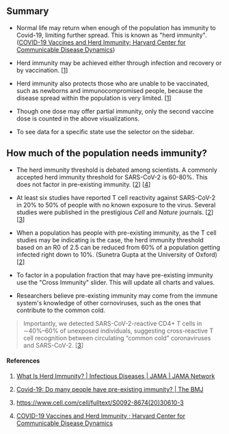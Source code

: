 ## Summary

- Normal life may return when enough of the population has immunity to Covid-19, limiting further spread. This is known as "herd immunity". ([COVID-19 Vaccines and Herd Immunity; Harvard Center for Communicable Disease Dynamics](https://ccdd.hsph.harvard.edu/2020/12/17/covid-19-vaccines-and-herd-immunity/))

- Herd immunity may be achieved either through infection and recovery or by vaccination. [[1](https://jamanetwork.com/journals/jama/fullarticle/2772168)]

- Herd immunity also protects those who are unable to be vaccinated, such as newborns and immunocompromised people, because the disease spread within the population is very limited. [[1](https://jamanetwork.com/journals/jama/fullarticle/2772168)]

- Though one dose may offer partial immunity, only the second vaccine dose is counted in the above visualizations.

- To see data for a specific state use the selector on the sidebar.

## How much of the population needs immunity?

- The herd immunity threshold is debated among scientists. A commonly accepted herd immunity threshold for SARS-CoV-2 is 60-80%. This does not factor in pre-existing immunity. [[2](https://www.bmj.com/content/370/bmj.m3563)] [[4](https://ccdd.hsph.harvard.edu/2020/12/17/covid-19-vaccines-and-herd-immunity/)]

- At least six studies have reported T cell reactivity against SARS-CoV-2 in 20% to 50% of people with no known exposure to the virus. Several studies were published in the prestigious *Cell* and *Nature* journals. [[2](https://www.bmj.com/content/370/bmj.m3563)] [[3](https://www.cell.com/cell/fulltext/S0092-8674(20)30610-3)]

- When a population has people with pre-existing immunity, as the T cell studies may be indicating is the case, the herd immunity threshold based on an R0 of 2.5 can be reduced from 60% of a population getting infected right down to 10%. (Sunetra Gupta at the University of Oxford) [[2](https://www.bmj.com/content/370/bmj.m3563)]

- To factor in a population fraction that may have pre-existing immunity use the "Cross Immunity" slider. This will update all charts and values.

- Researchers believe pre-existing immunity may come from the immune system's knowledge of other cornoviruses, such as the ones that contribute to the common cold.

> Importantly, we detected SARS-CoV-2-reactive CD4+ T cells in ∼40%–60% of unexposed individuals, suggesting cross-reactive T cell recognition between circulating “common cold” coronaviruses and SARS-CoV-2.  [[3](https://www.cell.com/cell/fulltext/S0092-8674(20)30610-3)]

#### References

1. [What Is Herd Immunity? | Infectious Diseases | JAMA | JAMA Network](https://jamanetwork.com/journals/jama/fullarticle/2772168)

2. [Covid-19: Do many people have pre-existing immunity? | The BMJ](https://www.bmj.com/content/370/bmj.m3563)

3. https://www.cell.com/cell/fulltext/S0092-8674(20)30610-3

4. [COVID-19 Vaccines and Herd Immunity ; Harvard Center for Communicable Disease Dynamics](https://ccdd.hsph.harvard.edu/2020/12/17/covid-19-vaccines-and-herd-immunity/)
